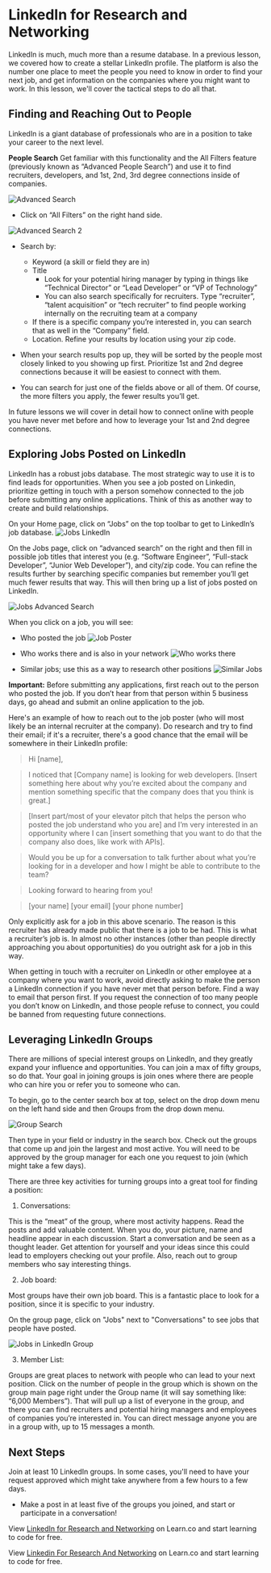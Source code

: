 # LinkedIn for Research and Networking 

LinkedIn is much, much more than a resume database. In a previous lesson, we covered how to create a stellar LinkedIn profile. The platform is also the number one place to meet the people you need to know in order to find your next job, and get information on the companies where you might want to work. In this lesson, we'll cover the tactical steps to do all that.

## Finding and Reaching Out to People

LinkedIn is a giant database of professionals who are in a position to take your career to the next level. 

**People Search** Get familiar with this functionality and the All Filters feature (previously known as “Advanced People Search”) and use it to find recruiters, developers, and 1st, 2nd, 3rd degree connections inside of companies.
 
![Advanced Search](file:///Users/jessicalava/Desktop/Screen%20Shot%202018-11-06%20at%204.19.35%20PM.png)

- Click on “All Filters” on the right hand side.

![Advanced Search 2](https://s3.amazonaws.com/learn-verified/AdvancedSearch2LinkedIn.png) 

- Search by:
  * Keyword (a skill or field they are in)
  * Title
    - Look for your potential hiring manager by typing in things like “Technical Director” or “Lead Developer” or “VP of Technology”
    - You can also search specifically for recruiters. Type “recruiter”, “talent acquisition” or “tech recruiter” to find people working internally on the recruiting team at a company
  * If there is a specific company you’re interested in, you can search that as well in the “Company” field. 
  * Location. Refine your results by location using your zip code. 
 
- When your search results pop up, they will be sorted by the people most closely linked to you showing up first. Prioritize 1st and 2nd degree connections because it will be easiest to connect with them. 

- You can search for just one of the fields above or all of them. Of course, the more filters you apply, the fewer results you’ll get.

In future lessons we will cover in detail how to connect online with people you have never met before and how to leverage your 1st and 2nd degree connections.

## Exploring Jobs Posted on LinkedIn 

LinkedIn has a robust jobs database. The most strategic way to use it is to find leads for opportunities. When you see a job posted on Linkedin, prioritize getting in touch with a person somehow connected to the job before submitting any online applications. Think of this as another way to create and build relationships. 

On your Home page, click on “Jobs” on the top toolbar to get to LinkedIn’s job database. 
![Jobs LinkedIn](https://s3.amazonaws.com/learn-verified/JobsLinkedIn.png)

On the Jobs page, click on “advanced search” on the right and then fill in possible job titles that interest you (e.g. “Software Engineer”, “Full-stack Developer”, “Junior  Web Developer”), and city/zip code. You can refine the results further by searching specific companies but remember you’ll get much fewer results that way. This will then bring up a list of jobs posted on LinkedIn.  

![Jobs Advanced Search](https://s3.amazonaws.com/learn-verified/JobsAdvancedSearchLinkedIn.png) 

When you click on a job, you will see:

- Who posted the job
![Job Poster](https://s3.amazonaws.com/learn-verified/JobPosterLinkedIn.png)

- Who works there and is also in your network 
![Who works there](https://s3.amazonaws.com/learn-verified/ConnectionsJobSearchLinkedIn.png)  

- Similar jobs; use this as a way to research other positions
![Similar Jobs](https://s3.amazonaws.com/learn-verified/SimilarJobsLinkedIn.png)

**Important:** Before submitting any applications, first reach out to the person who posted the job. If you don’t hear from that person within 5 business days, go ahead and submit an online application to the job.

Here's an example of how to reach out to the job poster (who will most likely be an internal recruiter at the company). Do research and try to find their email; if it's a recruiter, there's a good chance that the email will be somewhere in their LinkedIn profile:

>Hi [name], 

>I noticed that [Company  name] is looking for web developers. [Insert something here about why you’re excited about the company and mention something specific that the company does that you think is great.]

>[Insert part/most of your elevator pitch that helps the person who posted the job understand who you are] and I’m very interested in an opportunity where I can [insert something that you want to do that the company also does, like work with APIs]. 

>Would you be up for a conversation to talk further about what you’re looking for in a developer and how I might be able to contribute to the team?

>Looking forward to hearing from you!

>[your name]
>[your email]
>[your phone number]

Only explicitly ask for a job in this above scenario. The reason is this recruiter has already made public that there is a job to be had. This is what a recruiter’s job is. In almost no other instances (other than people directly approaching you about opportunities) do you outright ask for a job in this way.

When getting in touch with a recruiter on LinkedIn or other employee at a company where you want to work, avoid directly asking to make the person a LinkedIn connection if you have never met that person before. Find a way to email that person first. If you request the connection of too many people you don’t know on LinkedIn, and those people refuse to connect, you could be banned from requesting future connections. 

## Leveraging LinkedIn Groups

There are millions of special interest groups on LinkedIn, and they greatly expand your influence and opportunities. You can join a max of fifty groups, so do that. Your goal in joining groups is join ones where there are people who can hire you or refer you to someone who can.

To begin, go to the center search box at top, select on the drop down menu on the left hand side and then Groups from the drop down menu. 

![Group Search](https://s3.amazonaws.com/learn-verified/GroupsSearch.png)

Then type in your field or industry in the search box. Check out the groups that come up and join the largest and most active. You will need to be approved by the group manager for each one you request to join (which might take a few days). 

There are three key activities for turning groups into a great tool for finding a position:

1) Conversations: 

This is the “meat” of the group, where most activity happens. Read the posts and add valuable content. When you do, your picture, name and headline appear in each discussion. Start a conversation and be seen as a thought leader. Get attention for yourself and your ideas since this could lead to employers checking out your profile. Also, reach out to group members who say interesting things.

2) Job board: 

Most groups have their own job board. This is a fantastic place to look for a position, since it is specific to your industry.

On the group page, click on "Jobs" next to "Conversations" to see jobs that people have posted. 

![Jobs in LinkedIn Group](https://s3.amazonaws.com/learn-verified/JobsGroupsLinkedIn.png)

3) Member List:

Groups are great places to network with people who can lead to your next position. Click on the number of people in the group which is shown on the group main page right under the Group name (it will say something like: “6,000 Members”). That will pull up a list of everyone in the group, and there you can find recruiters and potential hiring managers and employees of companies you’re interested in. You can direct message anyone you are in a group with, up to 15 messages a month.

## Next Steps

Join at least 10 LinkedIn groups. In some cases, you'll need to have your request approved which might take anywhere from a few hours to a few days.
- Make a post in at least five of the groups you joined, and start or participate in a conversation!


<p data-visibility='hidden'>View <a href='https://learn.co/lessons/linkedin-for-research-and-networking'>LinkedIn for Research and Networking</a> on Learn.co and start learning to code for free.</p>

<p class='util--hide'>View <a href='https://learn.co/lessons/linkedin-for-research-and-networking'>Linkedin For Research And Networking</a> on Learn.co and start learning to code for free.</p>

